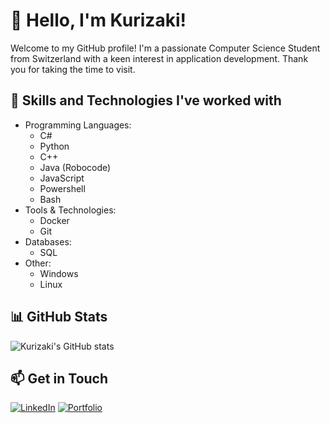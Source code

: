 # 👋 Hello, I'm Kurizaki!

Welcome to my GitHub profile! I'm a passionate Computer Science Student from Switzerland with a keen interest in application development. Thank you for taking the time to visit.

## 💼 Skills and Technologies I've worked with

- Programming Languages:
  - C#
  - Python
  - C++
  - Java (Robocode)
  - JavaScript
  - Powershell
  - Bash
- Tools & Technologies:
  - Docker
  - Git
- Databases:
  - SQL
- Other:
  - Windows
  - Linux

## 📊 GitHub Stats

![Kurizaki's GitHub stats]([https://github-readme-stats.vercel.app/api?username=kurizaki&show_icons=true&theme=transparent](https://camo.githubusercontent.com/691f8b61893dddd388ed9e6eda7db7c1d31f0cdf6584ce5cbee808291004c557/68747470733a2f2f6769746875622d726561646d652d73746174732e76657263656c2e6170702f6170693f757365726e616d653d6b7572697a616b692673686f775f69636f6e733d74727565267468656d653d7472616e73706172656e74))
<!--[![Top Langs](https://github-readme-stats.vercel.app/api/top-langs/?username=kurizaki&layout=compact)](https://github.com/kurizaki/github-readme-stats)-->

## 📫 Get in Touch

[![LinkedIn](https://img.shields.io/badge/-LinkedIn-blue?style=flat-square&logo=linkedin&logoColor=white)](https://ch.linkedin.com/in/keanu-koelewijn-4a131a299)
[![Portfolio](https://img.shields.io/badge/-Portfolio-1abc9c?style=flat-square&logo=dev.to&logoColor=white)](https://kurizaki.github.io)

